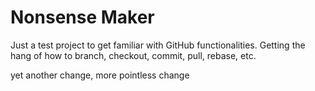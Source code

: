 # Nonsense Maker
Just a test project to get familiar with GitHub functionalities. Getting the hang of how to branch, checkout, commit, pull, rebase, etc.

yet another change, more pointless change
